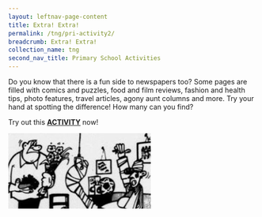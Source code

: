 ```yaml
---
layout: leftnav-page-content
title: Extra! Extra!
permalink: /tng/pri-activity2/
breadcrumb: Extra! Extra!
collection_name: tng
second_nav_title: Primary School Activities
---
```


Do you know that there is a fun side to newspapers too? Some pages are filled with comics and puzzles, food and film reviews, fashion and health tips, photo features, travel articles, agony aunt columns and more. Try your hand at spotting the difference! How many can you find? 

Try out this [**ACTIVITY**](https://go.gov.sg/tng-primary-activity2) now!

![](../images/tng-pri-activity2.JPG)
